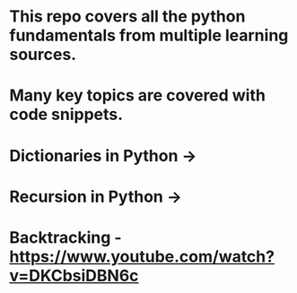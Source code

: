# This repo covers all the python fundamentals from multiple learning sources.
# Many key topics are covered with code snippets.

# Dictionaries in Python -> 
# Recursion in Python -> 
# Backtracking - https://www.youtube.com/watch?v=DKCbsiDBN6c
